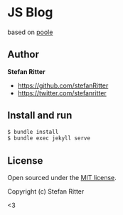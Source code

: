 # JS Blog

based on [poole](http://getpoole.com/)


## Author

**Stefan Ritter**
- <https://github.com/stefanRitter>
- <https://twitter.com/stefanritter>


## Install and run

```bash
$ bundle install
$ bundle exec jekyll serve
```


## License

Open sourced under the [MIT license](LICENSE.md).

Copyright (c) Stefan Ritter

<3
